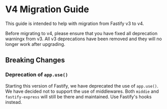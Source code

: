 # V4 Migration Guide

This guide is intended to help with migration from Fastify v3 to v4.

Before migrating to v4, please ensure that you have fixed all deprecation warningx from v3.
All v3 deprecations have been removed and they will no longer work after upgrading.

## Breaking Changes

### Deprecation of `app.use()`

Starting this version of Fastify, we have deprecated the use of `app.use()`. We have decided not to support the use of middlewares. Both `middie` and `fastify-express` will still be there and maintained. Use Fastify's hooks instead.

